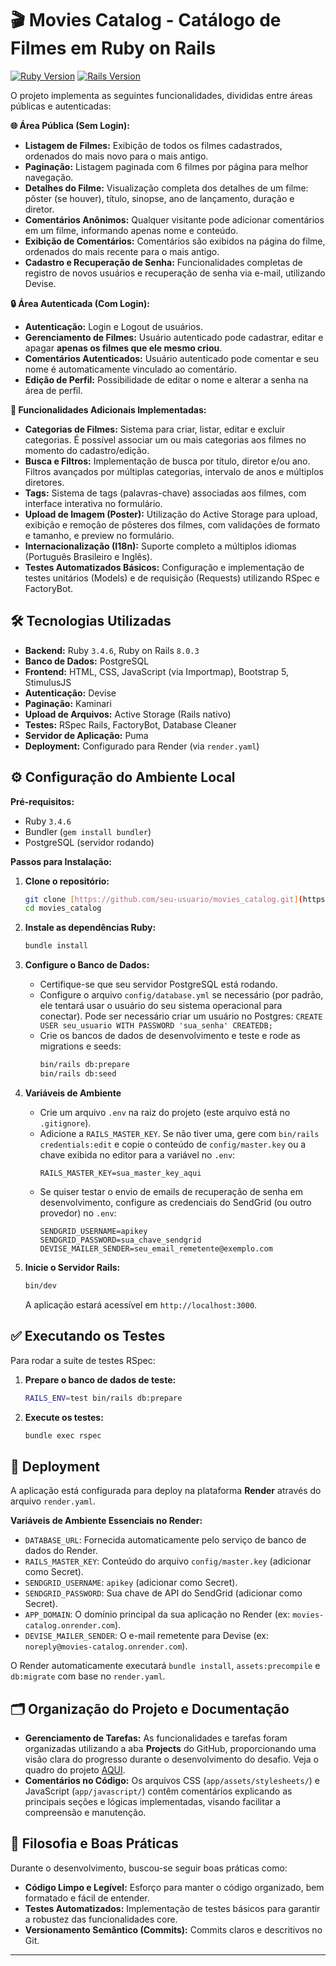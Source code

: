 # 🎬 Movies Catalog - Catálogo de Filmes em Ruby on Rails

[![Ruby Version](https://img.shields.io/badge/Ruby-3.4.6-red.svg)](.ruby-version)
[![Rails Version](https://img.shields.io/badge/Rails-8.0.3-blue.svg)](Gemfile.lock)

O projeto implementa as seguintes funcionalidades, divididas entre áreas públicas e autenticadas:

**🌐 Área Pública (Sem Login):**

* **Listagem de Filmes:** Exibição de todos os filmes cadastrados, ordenados do mais novo para o mais antigo.
* **Paginação:** Listagem paginada com 6 filmes por página para melhor navegação.
* **Detalhes do Filme:** Visualização completa dos detalhes de um filme: pôster (se houver), título, sinopse, ano de lançamento, duração e diretor.
* **Comentários Anônimos:** Qualquer visitante pode adicionar comentários em um filme, informando apenas nome e conteúdo.
* **Exibição de Comentários:** Comentários são exibidos na página do filme, ordenados do mais recente para o mais antigo.
* **Cadastro e Recuperação de Senha:** Funcionalidades completas de registro de novos usuários e recuperação de senha via e-mail, utilizando Devise.

**🔒 Área Autenticada (Com Login):**

* **Autenticação:** Login e Logout de usuários.
* **Gerenciamento de Filmes:** Usuário autenticado pode cadastrar, editar e apagar **apenas os filmes que ele mesmo criou**.
* **Comentários Autenticados:** Usuário autenticado pode comentar e seu nome é automaticamente vinculado ao comentário.
* **Edição de Perfil:** Possibilidade de editar o nome e alterar a senha na área de perfil.

**🌟 Funcionalidades Adicionais Implementadas:**

* **Categorias de Filmes:** Sistema para criar, listar, editar e excluir categorias. É possível associar um ou mais categorias aos filmes no momento do cadastro/edição.
* **Busca e Filtros:** Implementação de busca por título, diretor e/ou ano. Filtros avançados por múltiplas categorias, intervalo de anos e múltiplos diretores.
* **Tags:** Sistema de tags (palavras-chave) associadas aos filmes, com interface interativa no formulário.
* **Upload de Imagem (Poster):** Utilização do Active Storage para upload, exibição e remoção de pôsteres dos filmes, com validações de formato e tamanho, e preview no formulário.
* **Internacionalização (I18n):** Suporte completo a múltiplos idiomas (Português Brasileiro e Inglês).
* **Testes Automatizados Básicos:** Configuração e implementação de testes unitários (Models) e de requisição (Requests) utilizando RSpec e FactoryBot.

## 🛠️ Tecnologias Utilizadas

* **Backend:** Ruby `3.4.6`, Ruby on Rails `8.0.3`
* **Banco de Dados:** PostgreSQL
* **Frontend:** HTML, CSS, JavaScript (via Importmap), Bootstrap 5, StimulusJS
* **Autenticação:** Devise
* **Paginação:** Kaminari
* **Upload de Arquivos:** Active Storage (Rails nativo)
* **Testes:** RSpec Rails, FactoryBot, Database Cleaner
* **Servidor de Aplicação:** Puma
* **Deployment:** Configurado para Render (via `render.yaml`)

## ⚙️ Configuração do Ambiente Local

**Pré-requisitos:**

* Ruby `3.4.6`
* Bundler (`gem install bundler`)
* PostgreSQL (servidor rodando)

**Passos para Instalação:**

1.  **Clone o repositório:**
    ```bash
    git clone [https://github.com/seu-usuario/movies_catalog.git](https://github.com/seu-usuario/movies_catalog.git)
    cd movies_catalog
    ```

2.  **Instale as dependências Ruby:**
    ```bash
    bundle install
    ```
   

3.  **Configure o Banco de Dados:**
    * Certifique-se que seu servidor PostgreSQL está rodando.
    * Configure o arquivo `config/database.yml` se necessário (por padrão, ele tentará usar o usuário do seu sistema operacional para conectar). Pode ser necessário criar um usuário no Postgres: `CREATE USER seu_usuario WITH PASSWORD 'sua_senha' CREATEDB;`
    * Crie os bancos de dados de desenvolvimento e teste e rode as migrations e seeds:
        ```bash
        bin/rails db:prepare
        bin/rails db:seed
        ```
       

4.  **Variáveis de Ambiente**
    * Crie um arquivo `.env` na raiz do projeto (este arquivo está no `.gitignore`).
    * Adicione a `RAILS_MASTER_KEY`. Se não tiver uma, gere com `bin/rails credentials:edit` e copie o conteúdo de `config/master.key` ou a chave exibida no editor para a variável no `.env`:
        ```dotenv
        RAILS_MASTER_KEY=sua_master_key_aqui
        ```
    * Se quiser testar o envio de emails de recuperação de senha em desenvolvimento, configure as credenciais do SendGrid (ou outro provedor) no `.env`:
        ```dotenv
        SENDGRID_USERNAME=apikey
        SENDGRID_PASSWORD=sua_chave_sendgrid
        DEVISE_MAILER_SENDER=seu_email_remetente@exemplo.com
        ```

5.  **Inicie o Servidor Rails:**
    ```bash
    bin/dev
    ```
   
    A aplicação estará acessível em `http://localhost:3000`.

## ✅ Executando os Testes

Para rodar a suíte de testes RSpec:

1.  **Prepare o banco de dados de teste:**
    ```bash
    RAILS_ENV=test bin/rails db:prepare
    ```

2.  **Execute os testes:**
    ```bash
    bundle exec rspec
    ```

## 🚀 Deployment

A aplicação está configurada para deploy na plataforma **Render** através do arquivo `render.yaml`.

**Variáveis de Ambiente Essenciais no Render:**

* `DATABASE_URL`: Fornecida automaticamente pelo serviço de banco de dados do Render.
* `RAILS_MASTER_KEY`: Conteúdo do arquivo `config/master.key` (adicionar como Secret).
* `SENDGRID_USERNAME`: `apikey` (adicionar como Secret).
* `SENDGRID_PASSWORD`: Sua chave de API do SendGrid (adicionar como Secret).
* `APP_DOMAIN`: O domínio principal da sua aplicação no Render (ex: `movies-catalog.onrender.com`).
* `DEVISE_MAILER_SENDER`: O e-mail remetente para Devise (ex: `noreply@movies-catalog.onrender.com`).

O Render automaticamente executará `bundle install`, `assets:precompile` e `db:migrate` com base no `render.yaml`.

## 🗂️ Organização do Projeto e Documentação

* **Gerenciamento de Tarefas:** As funcionalidades e tarefas foram organizadas utilizando a aba **Projects** do GitHub, proporcionando uma visão clara do progresso durante o desenvolvimento do desafio. Veja o quadro do projeto [AQUI](https://github.com/users/rafaelsales03/projects/2/views/1).
* **Comentários no Código:** Os arquivos CSS (`app/assets/stylesheets/`) e JavaScript (`app/javascript/`) contêm comentários explicando as principais seções e lógicas implementadas, visando facilitar a compreensão e manutenção.

## 🎨 Filosofia e Boas Práticas

Durante o desenvolvimento, buscou-se seguir boas práticas como:

* **Código Limpo e Legível:** Esforço para manter o código organizado, bem formatado e fácil de entender.
* **Testes Automatizados:** Implementação de testes básicos para garantir a robustez das funcionalidades core.
* **Versionamento Semântico (Commits):** Commits claros e descritivos no Git.

---